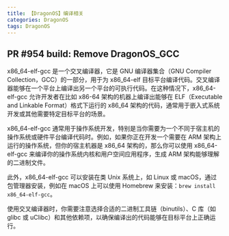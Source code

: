 ```yaml
---
title: 【DragonOS】编译相关
categories: DragonOS
tags: DragonOS
---
```

## PR #954 build: Remove DragonOS_GCC 
x86_64-elf-gcc 是一个交叉编译器，它是 GNU 编译器集合（GNU Compiler Collection，GCC）的一部分，用于为 x86_64-elf 目标平台编译代码。交叉编译器能够在一个平台上编译出另一个平台的可执行代码。在这种情况下，x86_64-elf-gcc 允许开发者在比如 x86-64 架构的机器上编译出能够在 ELF（Executable and Linkable Format）格式下运行的 x86_64 架构的代码，通常用于嵌入式系统开发或其他需要特定目标平台的场景。

x86_64-elf-gcc 通常用于操作系统开发，特别是当你需要为一个不同于宿主机的操作系统或硬件平台编译代码时。例如，如果你正在开发一个需要在 ARM 架构上运行的操作系统，但你的宿主机器是 x86_64 架构的，那么你可以使用 x86_64-elf-gcc 来编译你的操作系统内核和用户空间应用程序，生成 ARM 架构能够理解的二进制文件。

此外，x86_64-elf-gcc 可以安装在类 Unix 系统上，如 Linux 或 macOS，通过包管理器安装，例如在 macOS 上可以使用 Homebrew 来安装：`brew install x86_64-elf-gcc`。

使用交叉编译器时，你需要注意选择合适的二进制工具链（binutils）、C 库（如 glibc 或 uClibc）和其他依赖项，以确保编译出的代码能够在目标平台上正确运行。


